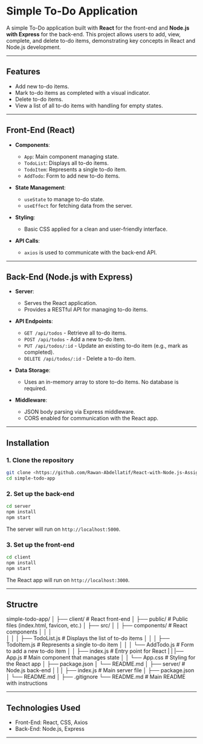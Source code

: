 # Simple To-Do Application

A simple To-Do application built with **React** for the front-end and **Node.js with Express** for the back-end. This project allows users to add, view, complete, and delete to-do items, demonstrating key concepts in React and Node.js development.

---

## Features

* Add new to-do items.
* Mark to-do items as completed with a visual indicator.
* Delete to-do items.
* View a list of all to-do items with handling for empty states.

---

## Front-End (React)

* **Components**:

  * `App`: Main component managing state.
  * `TodoList`: Displays all to-do items.
  * `TodoItem`: Represents a single to-do item.
  * `AddTodo`: Form to add new to-do items.

* **State Management**:

  * `useState` to manage to-do state.
  * `useEffect` for fetching data from the server.

* **Styling**:

  * Basic CSS applied for a clean and user-friendly interface.

* **API Calls**:

  * `axios` is used to communicate with the back-end API.

---

## Back-End (Node.js with Express)

* **Server**:

  * Serves the React application.
  * Provides a RESTful API for managing to-do items.

* **API Endpoints**:

  * `GET /api/todos` - Retrieve all to-do items.
  * `POST /api/todos` - Add a new to-do item.
  * `PUT /api/todos/:id` - Update an existing to-do item (e.g., mark as completed).
  * `DELETE /api/todos/:id` - Delete a to-do item.

* **Data Storage**:

  * Uses an in-memory array to store to-do items. No database is required.

* **Middleware**:

  * JSON body parsing via Express middleware.
  * CORS enabled for communication with the React app.

---

## Installation

### 1. Clone the repository

```bash
git clone <https://github.com/Rawan-Abdellatif/React-with-Node.js-Assignment.git>
cd simple-todo-app
```

### 2. Set up the back-end

```bash
cd server
npm install
npm start
```

The server will run on `http://localhost:5000`.

### 3. Set up the front-end

```bash
cd client
npm install
npm start
```

The React app will run on `http://localhost:3000`.

---




## Structre 
simple-todo-app/
│
├── client/                  # React front-end
│   ├── public/              # Public files (index.html, favicon, etc.)
│   ├── src/
│   │   ├── components/      # React components
│   │   │   
│   │   │   ├── TodoList.js  # Displays the list of to-do items
│   │   │   ├── TodoItem.js  # Represents a single to-do item
│   │   │   └── AddTodo.js   # Form to add a new to-do item
│   │   ├── index.js         # Entry point for React
|   |   |── App.js           # Main component that manages state
│   │   └── App.css          # Styling for the React app
│   ├── package.json
│   └── README.md
│
├── server/                  # Node.js back-end
│   |
│   ├── index.js        # Main server file
│   ├── package.json
│   └── README.md
│
├── .gitignore
└── README.md                # Main README with instructions



---

## Technologies Used

* Front-End: React, CSS, Axios
* Back-End: Node.js, Express

---





